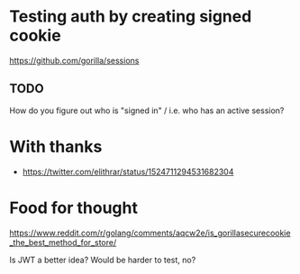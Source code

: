 # Testing auth by creating signed cookie

https://github.com/gorilla/sessions

## TODO

How do you figure out who is "signed in" / i.e. who has an active session?

# With thanks

- https://twitter.com/elithrar/status/1524711294531682304

# Food for thought

https://www.reddit.com/r/golang/comments/aqcw2e/is_gorillasecurecookie_the_best_method_for_store/

Is JWT a better idea? Would be harder to test, no?

